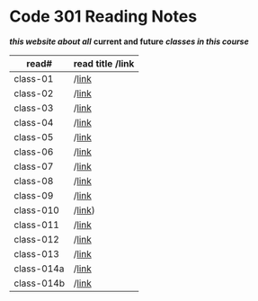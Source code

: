 # Code 301 Reading Notes

***this website about all*** **current and future** ***classes in this course***

read#| read title /link|
-----|------------|
class-01|/[link](#)|
class-02|/[link](#)|
class-03|/[link](#)|
class-04|/[link](#)|
class-05|/[link](#)|
class-06|/[link](#)|
class-07|/[link](#)|
class-08|/[link](#)|
class-09|/[link](#)|
class-010|/[link](#))|
class-011|/[link](#)|
class-012|/[link](#)|
class-013|/[link](#)|
class-014a|/[link](#)|
class-014b|/[link](#)